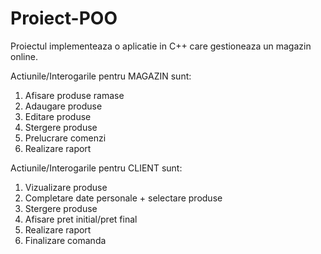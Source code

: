 # Proiect-POO
Proiectul implementeaza o aplicatie in C++ care gestioneaza un magazin online.

Actiunile/Interogarile pentru MAGAZIN sunt:

1. Afisare produse ramase
2. Adaugare produse
3. Editare produse
4. Stergere produse
5. Prelucrare comenzi
6. Realizare raport

Actiunile/Interogarile pentru CLIENT sunt:

1. Vizualizare produse
2. Completare date personale + selectare produse
3. Stergere produse
4. Afisare pret initial/pret final
5. Realizare raport
6. Finalizare comanda
